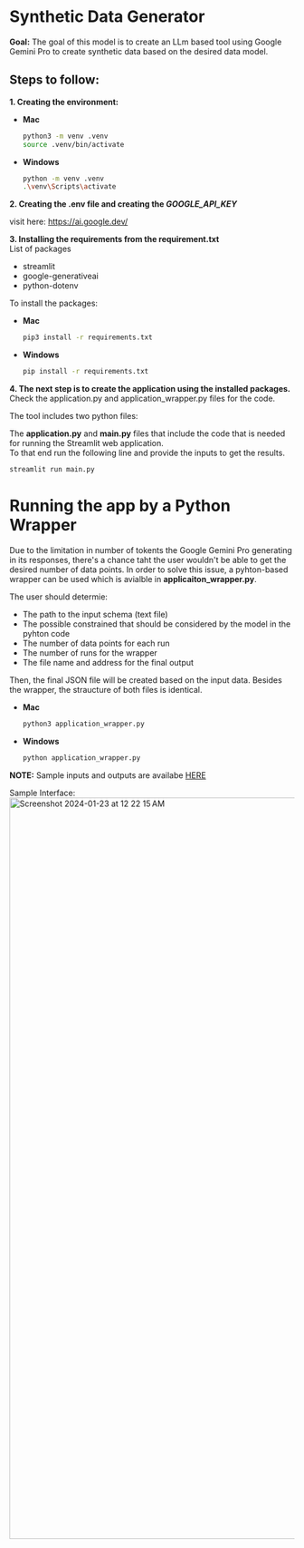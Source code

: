 # Synthetic Data Generator
**Goal:** 
The goal of this model is to create an LLm based tool using Google Gemini Pro to create synthetic data based on the desired data model. 

## Steps to follow:

**1. Creating the environment:**

* **Mac**
    ```bash
    python3 -m venv .venv
    source .venv/bin/activate
    ```
* **Windows**
    ```bash
    python -m venv .venv
    .\venv\Scripts\activate
    ```

**2. Creating the .env file and creating the *GOOGLE_API_KEY***

visit here: https://ai.google.dev/

**3. Installing the requirements from the requirement.txt**\
List of packages
* streamlit
* google-generativeai
* python-dotenv

To install the packages:
* **Mac**
    ```bash
    pip3 install -r requirements.txt
    ```
* **Windows**
    ```bash
    pip install -r requirements.txt
    ```

**4. The next step is to create the application using the installed packages.**
Check the application.py and application_wrapper.py files for the code.

The tool includes two python files:

The **application.py** and **main.py** files that include the code that is needed for running the Streamlit web application.\
To that end run the following line and provide the inputs to get the results.

```bash
streamlit run main.py
```

# Running the app by a Python Wrapper
Due to the limitation in number of tokents the Google Gemini Pro generating in its responses, there's a chance taht the user wouldn't be able to get the desired number of data points. In order to solve this issue, a pyhton-based wrapper can be used which is avialble in **applicaiton_wrapper.py**.

The user should determie:
* The path to the input schema (text file)
* The possible constrained that should be considered by the model in the pyhton code
* The number of data points for each run
* The number of runs for the wrapper
* The file name and address for the final output

Then, the final JSON file will be created based on the input data. Besides the wrapper, the straucture of both files is identical.

* **Mac**
    ```bash
    python3 application_wrapper.py
    ```
* **Windows**
    ```bash
    python application_wrapper.py
    ```

**NOTE:** Sample inputs and outputs are availabe [HERE](sample_schema/schema_1.txt)

Sample Interface:
<img width="1308" alt="Screenshot 2024-01-23 at 12 22 15 AM" src="https://github.com/reabdi/llms/assets/45298432/99f037b2-cd00-42ca-bc7a-8326e428f7c7">